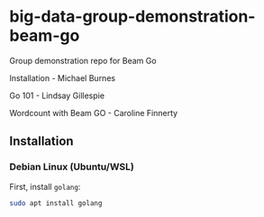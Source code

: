 # big-data-group-demonstration-beam-go
Group demonstration repo for Beam Go

Installation - Michael Burnes

Go 101 - Lindsay Gillespie

Wordcount with Beam GO - Caroline Finnerty

## Installation

### Debian Linux (Ubuntu/WSL)

First, install `golang`:

```bash
sudo apt install golang
```
